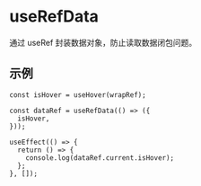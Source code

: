# useRefData

通过 useRef 封装数据对象，防止读取数据闭包问题。

## 示例

```tsx
const isHover = useHover(wrapRef);

const dataRef = useRefData(() => ({
  isHover,
}));

useEffect(() => {
  return () => {
    console.log(dataRef.current.isHover);
  };
}, []);
```
